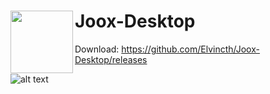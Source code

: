 # Joox-Desktop <img align="left" width="100" height="100" src="https://i.imgur.com/bAEHFfS.png">

Download: https://github.com/Elvincth/Joox-Desktop/releases


![alt text](https://i.imgur.com/ntAIET3.jpg)
